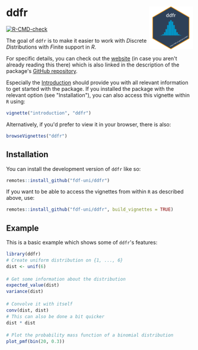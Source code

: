 
# ddfr <a href="https://fdf-uni.github.io/ddfr/"><img src="man/figures/logo.png" align="right" height="116" alt="ddfr website" /></a>

<!-- badges: start -->
[![R-CMD-check](https://github.com/fdf-uni/ddfr/actions/workflows/R-CMD-check.yml/badge.svg)](https://github.com/fdf-uni/ddfr/actions/workflows/R-CMD-check.yml)
<!-- badges: end -->

The goal of `ddfr` is to make it easier to work with *D*iscrete *D*istributions with *F*inite support in *R*.

For specific details, you can check out the [website](https://fdf-uni.github.io/ddfr/) (in case you aren't already reading this there) which is also linked in the description of the package's [GitHub repository](https://github.com/fdf-uni/ddfr/).

Especially the [Introduction](https://fdf-uni.github.io/ddfr/articles/introduction.html) should provide you with all relevant information to get started with the package.
If you installed the package with the relevant option (see "Installation"), you can also access this vignette within `R` using:

``` r
vignette("introduction", "ddfr")
```

Alternatively, if you'd prefer to view it in your browser, there is also:

``` r
browseVignettes("ddfr")
```

## Installation

You can install the development version of `ddfr` like so:

``` r
remotes::install_github("fdf-uni/ddfr")
```

If you want to be able to access the vignettes from within `R` as described above, use:


``` r
remotes::install_github("fdf-uni/ddfr", build_vignettes = TRUE)
```

## Example

This is a basic example which shows some of `ddfr`'s features:

``` r
library(ddfr)
# Create uniform distribution on {1, ..., 6}
dist <- unif(6)

# Get some information about the distribution
expected_value(dist)
variance(dist)

# Convolve it with itself
conv(dist, dist)
# This can also be done a bit quicker
dist * dist

# Plot the probability mass function of a binomial distribution
plot_pmf(bin(20, 0.3))
```
